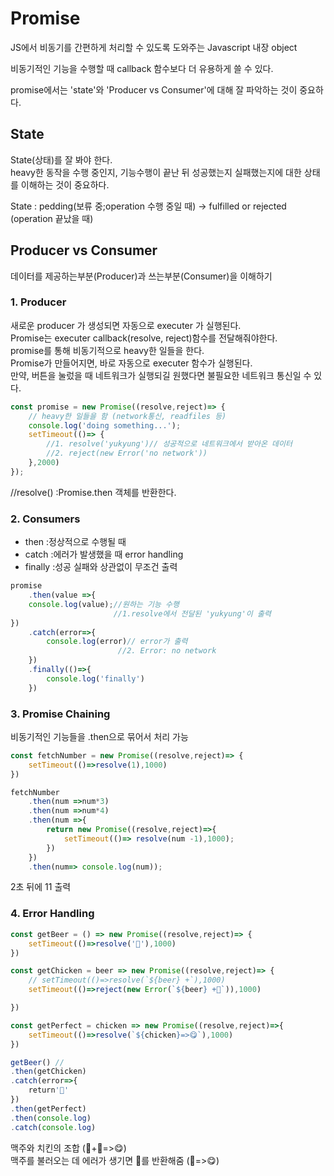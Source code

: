 Promise
====
JS에서 비동기를 간편하게 처리할 수 있도록 도와주는 Javascript 내장 object
  
비동기적인 기능을 수행할 때 callback 함수보다 더 유용하게 쓸 수 있다.

promise에서는 'state'와  'Producer vs Consumer'에 대해 잘 파악하는 것이 중요하다. 

 State
----
State(상태)를 잘 봐야 한다. </br>
heavy한 동작을 수행 중인지,
 기능수행이 끝난 뒤 성공했는지 실패했는지에 대한 상태를 이해하는 것이 중요하다.

State : pedding(보류 중;operation 수행 중일 때) -> fulfilled or rejected (operation 끝났을 때)


 Producer vs Consumer 
----
데이터를 제공하는부분(Producer)과 쓰는부분(Consumer)을 이해하기

<h3>1. Producer</h3>

새로운 producer 가 생성되면 자동으로 executer 가 실행된다. </br>
Promise는 executer callback(resolve, reject)함수를 전달해줘야한다.</br>
promise를 통해 비동기적으로 heavy한 일들을 한다. </br>
Promise가 만들어지면, 바로 자동으로 executer 함수가 실행된다.</br>
만약, 버튼을 눌렀을 때 네트워크가 실행되길 원했다면 불필요한 네트워크 통신일 수 있다.

```js
const promise = new Promise((resolve,reject)=> {
    // heavy한 일들을 함 (network통신, readfiles 등)
    console.log('doing something...');
    setTimeout(()=> {
        //1. resolve('yukyung')// 성공적으로 네트워크에서 받아온 데이터
        //2. reject(new Error('no network'))
    },2000)
});
```
//resolve() :Promise.then 객체를 반환한다. 

<h3>2. Consumers </h3>

- then :정상적으로 수행될 때
- catch :에러가 발생했을 때 error handling 
- finally :성공 실패와 상관없이 무조건 출력

```js
promise
    .then(value =>{
    console.log(value);//원하는 기능 수행 
                       //1.resolve에서 전달된 'yukyung'이 출력
})
    .catch(error=>{
        console.log(error)// error가 출력 
                        //2. Error: no network
    })
    .finally(()=>{
        console.log('finally')
    })

```

<h3>3. Promise Chaining</h3>
비동기적인 기능들을 .then으로 묶어서 처리 가능 

```js
const fetchNumber = new Promise((resolve,reject)=> {
    setTimeout(()=>resolve(1),1000)
})

fetchNumber
    .then(num =>num*3)
    .then(num =>num*4)
    .then(num =>{
        return new Promise((resolve,reject)=>{
            setTimeout(()=> resolve(num -1),1000);
        })
    })
    .then(num=> console.log(num));
```
2초 뒤에 11 출력

<h3>4. Error Handling</h3>

```js
const getBeer = () => new Promise((resolve,reject)=> {
    setTimeout(()=>resolve('🍺'),1000)
})

const getChicken = beer => new Promise((resolve,reject)=> {
    // setTimeout(()=>resolve(`${beer} +`),1000)
    setTimeout(()=>reject(new Error(`${beer} +🍗`)),1000)

})

const getPerfect = chicken => new Promise((resolve,reject)=>{
    setTimeout(()=>resolve(`${chicken}=>😋`),1000)
})

getBeer() //
.then(getChicken)
.catch(error=>{
    return'🍕'
})
.then(getPerfect)
.then(console.log)
.catch(console.log)
```
맥주와 치킨의 조합 (🍺+🍗=>😋)</br>
맥주를 불러오는 데 에러가 생기면 🍕를 반환해줌 (🍕=>😋)